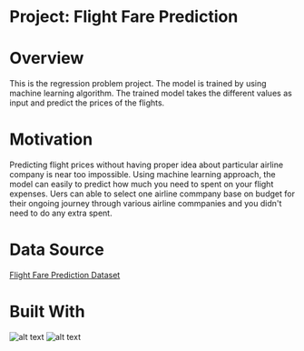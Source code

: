 # **Project: Flight Fare Prediction**

# **Overview**
This is the regression problem project. The model is trained by using machine learning algorithm. The trained model takes the different values as input and predict the prices of the flights.

# **Motivation**
Predicting flight prices without having proper idea about particular airline company is near too impossible. Using machine learning approach, the model can easily to predict how much you need to spent on your flight expenses. Uers can able to select one airline commpany base on budget for their ongoing journey through various airline commpanies and you didn't need to do any extra spent.

#  **Data Source**
[Flight Fare Prediction Dataset](https://www.kaggle.com/nikhilmittal/flight-fare-prediction-mh)

# Built With
![alt text](https://user-images.githubusercontent.com/50701303/109995026-00cbe300-7d36-11eb-88af-68ac03818b26.png)
![alt text](![image](https://user-images.githubusercontent.com/50701303/109995181-2b1da080-7d36-11eb-920d-246b748ae47c.png)
)

